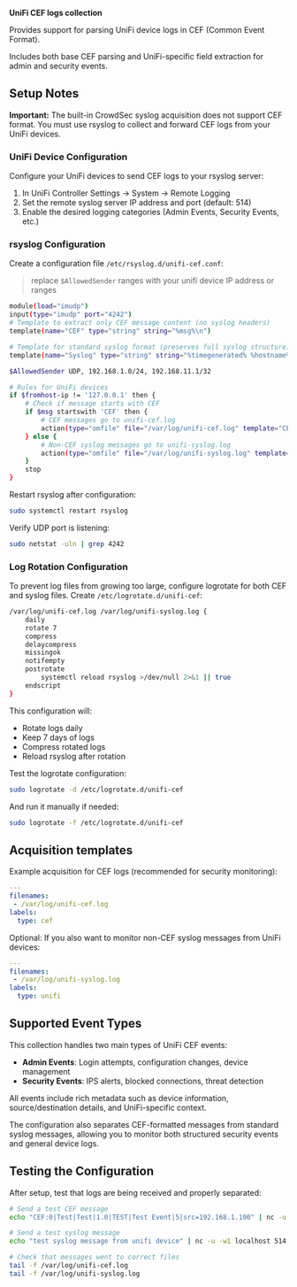 **UniFi CEF logs collection**

Provides support for parsing UniFi device logs in CEF (Common Event Format).

Includes both base CEF parsing and UniFi-specific field extraction for admin and security events.

## Setup Notes

**Important:** The built-in CrowdSec syslog acquisition does not support CEF format. You must use rsyslog to collect and forward CEF logs from your UniFi devices.

### UniFi Device Configuration

Configure your UniFi devices to send CEF logs to your rsyslog server:

1. In UniFi Controller Settings → System → Remote Logging
2. Set the remote syslog server IP address and port (default: 514)
3. Enable the desired logging categories (Admin Events, Security Events, etc.)

### rsyslog Configuration

Create a configuration file `/etc/rsyslog.d/unifi-cef.conf`:

> replace `$AllowedSender` ranges with your unifi device IP address or ranges

```bash
module(load="imudp")
input(type="imudp" port="4242")
# Template to extract only CEF message content (no syslog headers)
template(name="CEF" type="string" string="%msg%\n")

# Template for standard syslog format (preserves full syslog structure)
template(name="Syslog" type="string" string="%timegenerated% %hostname% %syslogtag%%msg%\n")

$AllowedSender UDP, 192.168.1.0/24, 192.168.11.1/32

# Rules for UniFi devices
if $fromhost-ip != '127.0.0.1' then {
    # Check if message starts with CEF
    if $msg startswith 'CEF' then {
        # CEF messages go to unifi-cef.log
        action(type="omfile" file="/var/log/unifi-cef.log" template="CEF")
    } else {
        # Non-CEF syslog messages go to unifi-syslog.log
        action(type="omfile" file="/var/log/unifi-syslog.log" template="Syslog")
    }
    stop
}
```

Restart rsyslog after configuration:
```bash
sudo systemctl restart rsyslog
```

Verify UDP port is listening:
```bash
sudo netstat -uln | grep 4242
```

### Log Rotation Configuration

To prevent log files from growing too large, configure logrotate for both CEF and syslog files. Create `/etc/logrotate.d/unifi-cef`:

```bash
/var/log/unifi-cef.log /var/log/unifi-syslog.log {
    daily
    rotate 7
    compress
    delaycompress
    missingok
    notifempty
    postrotate
        systemctl reload rsyslog >/dev/null 2>&1 || true
    endscript
}
```

This configuration will:
- Rotate logs daily
- Keep 7 days of logs
- Compress rotated logs
- Reload rsyslog after rotation

Test the logrotate configuration:
```bash
sudo logrotate -d /etc/logrotate.d/unifi-cef
```

And run it manually if needed:
```bash
sudo logrotate -f /etc/logrotate.d/unifi-cef
```

## Acquisition templates

Example acquisition for CEF logs (recommended for security monitoring):

```yaml
---
filenames:
 - /var/log/unifi-cef.log
labels:
  type: cef
```

Optional: If you also want to monitor non-CEF syslog messages from UniFi devices:

```yaml
---
filenames:
 - /var/log/unifi-syslog.log
labels:
  type: unifi
```

## Supported Event Types

This collection handles two main types of UniFi CEF events:

- **Admin Events**: Login attempts, configuration changes, device management
- **Security Events**: IPS alerts, blocked connections, threat detection

All events include rich metadata such as device information, source/destination details, and UniFi-specific context.

The configuration also separates CEF-formatted messages from standard syslog messages, allowing you to monitor both structured security events and general device logs.

## Testing the Configuration

After setup, test that logs are being received and properly separated:

```bash
# Send a test CEF message
echo "CEF:0|Test|Test|1.0|TEST|Test Event|5|src=192.168.1.100" | nc -u -w1 localhost 514

# Send a test syslog message
echo "test syslog message from unifi device" | nc -u -w1 localhost 514

# Check that messages went to correct files
tail -f /var/log/unifi-cef.log
tail -f /var/log/unifi-syslog.log
```
